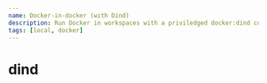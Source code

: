 ```yaml
---
name: Docker-in-docker (with Dind)
description: Run Docker in workspaces with a priviledged docker:dind container
tags: [local, docker]
---
```


# dind

